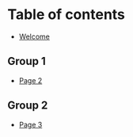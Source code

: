 # Table of contents

* [Welcome](README.md)

## Group 1

* [Page 2](<README (1).md>)

## Group 2

* [Page 3](group-2/page-3.md)
